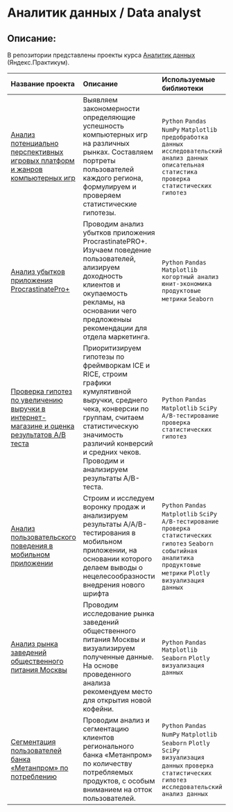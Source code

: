 # Аналитик данных / Data analyst

## Описание:
В репозитории представлены проекты курса [Аналитик данных](https://praktikum.yandex.ru/data-analyst/) (Яндекс.Практикум).

| Название проекта | Описание | Используемые библиотеки | 
| :---------------------- | :---------------------- | :---------------------- |
| [Анализ потенциально перспективных игровых платформ и жанров компьютерных игр](Gaming_project) | Выявляем закономерности определяющие успешность компьютерных игр на различных рынках. Составляем портреты пользователей каждого региона, формулируем и проверяем статистические гипотезы. | `Python` `Pandas` `NumPy` `Matplotlib` `предобработка данных` `исследовательский анализ данных` `описательная статистика` `проверка статистических гипотез` |
| [Анализ убытков приложения ProcrastinatePro+](Business_Analytics_project) | Проводим анализ убытков приложения ProcrastinatePRO+. Изучаем поведение пользователей, ализируем доходность клиентов и окупаемость рекламы, на основании чего предложеныы рекомендации для отдела маркетинга. | `Python` `Pandas` `Matplotlib` `когортный анализ` `юнит-экономика` `продуктовые метрики` `Seaborn` |
| [Проверка гипотез по увеличению выручки в интернет-магазине и оценка результатов A/B теста](AB_tests_project) | Приоритизируем гипотезы по фреймворкам ICE и RICE, строим графики кумулятивной выручки, среднего чека, конверсии по группам, считаем статистическую значимость различий конверсий и средних чеков. Проводим и анализируем результаты A/B-теста. | `Python` `Pandas` `Matplotlib` `SciPy` `A/B-тестирование` `проверка статистических гипотез` |
| [Анализ пользовательского поведения в мобильном приложении](Mobile_app_project) | Строим и исследуем воронку продаж и анализируем результаты A/A/B-тестирования в мобильном приложении, на основании которого делаем выводы о нецелесообразности внедрения нового шрифта | `Python` `Pandas` `Matplotlib` `SciPy` `A/B-тестирование` `проверка статистических гипотез` `Seaborn` `событийная аналитика` `продуктовые метрики` `Plotly` `визуализация данных` |
| [Анализ рынка заведений общественного питания Москвы](Moscow_coffee_project) | Проводим исследование рынка заведений общественного питания Москвы и визуализируем полученные данные. На основе проведенного анализа рекомендуем место для открытия новой кофейни. | `Python` `Pandas` `Matplotlib` `Seaborn` `Plotly` `визуализация данных` |
| [Сегментация пользователей банка «Метанпром» по потреблению](Bank_clients_segmentation_project) | Проводим анализ и сегментацию клиентов регионального банка «Метанпром» по количеству потребляемых продуктов, с особым вниманием на отток пользователей. | `Python` `Pandas` `NumPy` `Matplotlib` `Seaborn` `Plotly` `SciPy` `визуализация данных` `проверка статистических гипотез` `исследовательский анализ данных` |
